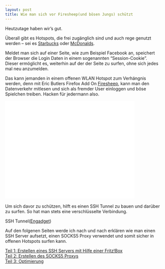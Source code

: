```yaml
---
layout: post
title: Wie man sich vor Firesheep(und bösen Jungs) schützt
---
```


<p>Heutzutage haben wir’s gut.</p>

<p>Überall gibt es Hotspots, die frei zugänglich sind und auch rege genutzt werden – sei es <a href="http://www.golem.de/1006/75775.html" target="_blank">Starbucks</a> oder <a href="http://www.mcdonalds.de/unternehmen/restaurants/wlan.html" target="_blank">McDonalds</a>.</p>

<p>Meldet man sich auf einer Seite, wie zum Beispiel Facebook an, speichert der Browser die Login Daten in einem sogenannten “Session-Cookie”. Dieser ermöglicht es, weiterhin auf der der Seite zu surfen, ohne sich jedes mal neu anzumelden.</p>

<p>Das kann jemanden in einem offenen WLAN Hotspot zum Verhängnis werden, denn mit Eric Butlers Firefox Add On <a href="http://codebutler.com/firesheep" target="_blank">Firesheep</a>, kann man den Datenverkehr mitlesen und sich als fremder User einloggen und böse Spielchen treiben. Hacken für jedermann also.
<br>
<div class="elastic-video"><iframe width="420" height="315" src="//www.youtube.com/embed/JHKtsuATAh0?theme=light" frameborder="0" allowfullscreen></iframe></div>
<br>
Um sich davor  zu schützen, hilft es einen SSH Tunnel zu bauen und darüber zu surfen. So hat man stets eine verschlüsselte Verbindung.</p>

<p><img class="img-responsive" src="http://dl.dropbox.com/u/689724/wordpress/ssh-tunnel-diagram-ht.jpeg" alt="" /><br />
SSH Tunnel(<a href="http://www.blogcdn.com/www.engadget.com/media/2006/03/ssh-tunnel-diagram-ht.jpg">Engadget</a>)</p>

<p>Auf den folgenen Seiten werde ich nach und nach erklären wie man einen SSH Server aufsetzt, einen SOCKS5 Proxy verwendet und somit sicher in offenen Hotspots surfen kann.</p>

<p><a href="/blog/2010/11/teil-1-erstellen-eines-ssh-servers-mit-hilfe-einer-fritzbox">Teil 1: Erstellen eines SSH Servers mit Hilfe einer Fritz!Box</a><br />
<a href="/blog/2010/11/teil-2-erstellen-des-socks5-proxys">Teil 2: Erstellen des SOCKS5 Proxys</a><br />
<a href="/blog/2010/11/teil-3-optimierung">Teil 3: Optimierung</a></p>
